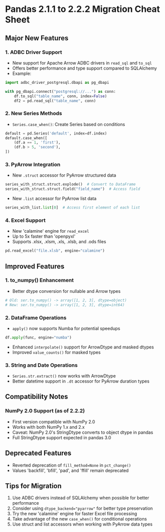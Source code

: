 # Pandas 2.1.1 to 2.2.2 Migration Cheat Sheet

## Major New Features

### 1. ADBC Driver Support
- New support for Apache Arrow ADBC drivers in `read_sql` and `to_sql`
- Offers better performance and type support compared to SQLAlchemy
- Example:
```python
import adbc_driver_postgresql.dbapi as pg_dbapi

with pg_dbapi.connect("postgresql://...") as conn:
    df.to_sql("table_name", conn, index=False)
    df2 = pd.read_sql("table_name", conn)
```

### 2. New Series Methods
- `Series.case_when()`: Create Series based on conditions
```python
default = pd.Series('default', index=df.index)
default.case_when([
    (df.a == 1, 'first'),
    (df.b > 5, 'second'),
])
```

### 3. PyArrow Integration
- New `.struct` accessor for PyArrow structured data
```python
series_with_struct.struct.explode()  # Convert to DataFrame
series_with_struct.struct.field("field_name")  # Access field
```
- New `.list` accessor for PyArrow list data
```python
series_with_list.list[0]  # Access first element of each list
```

### 4. Excel Support
- New 'calamine' engine for `read_excel`
- Up to 5x faster than 'openpyxl'
- Supports .xlsx, .xlsm, .xls, .xlsb, and .ods files
```python
pd.read_excel("file.xlsb", engine="calamine")
```

## Improved Features

### 1. to_numpy() Enhancement
- Better dtype conversion for nullable and Arrow types
```python
# Old: ser.to_numpy() -> array([1, 2, 3], dtype=object)
# New: ser.to_numpy() -> array([1, 2, 3], dtype=int64)
```

### 2. DataFrame Operations
- `apply()` now supports Numba for potential speedups
```python
df.apply(func, engine="numba")
```
- Enhanced `interpolate()` support for ArrowDtype and masked dtypes
- Improved `value_counts()` for masked types

### 3. String and Date Operations
- `Series.str.extract()` now works with ArrowDtype
- Better datetime support in `.dt` accessor for PyArrow duration types

## Compatibility Notes

### NumPy 2.0 Support (as of 2.2.2)
- First version compatible with NumPy 2.0
- Works with both NumPy 1.x and 2.x
- Caveat: NumPy 2.0's StringDtype converts to object dtype in pandas
- Full StringDtype support expected in pandas 3.0

## Deprecated Features

- Reverted deprecation of `fill_method=None` in `pct_change()`
- Values 'backfill', 'bfill', 'pad', and 'ffill' remain deprecated

## Tips for Migration

1. Use ADBC drivers instead of SQLAlchemy when possible for better performance
2. Consider using `dtype_backend="pyarrow"` for better type preservation
3. Try the new 'calamine' engine for faster Excel file processing
4. Take advantage of the new `case_when()` for conditional operations
5. Use struct and list accessors when working with PyArrow data types